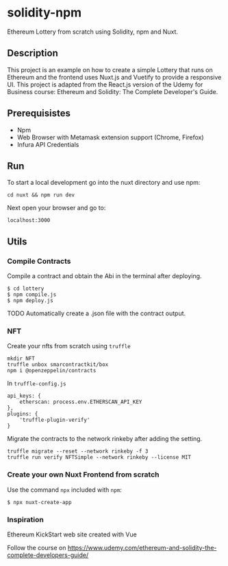 # solidity-npm

Ethereum Lottery from scratch using Solidity, npm and Nuxt.

## Description

This project is an example on how to create a simple Lottery that runs on Ethereum and the frontend uses Nuxt.js and Vuetify to provide a responsive UI. This project is adapted from the React.js version of the Udemy for Business course: Ethereum and Solidity: The Complete Developer's Guide.

## Prerequisistes

- Npm
- Web Browser with Metamask extension support (Chrome, Firefox)
- Infura API Credentials

## Run

To start a local development go into the nuxt directory and use npm:

```shell
cd nuxt && npm run dev
```

Next open your browser and go to:

```
localhost:3000
```

## Utils

### Compile Contracts

Compile a contract and obtain the Abi in the terminal after deploying.

```shell
$ cd lottery
$ npm compile.js
$ npm deploy.js
```

TODO Automatically create a .json file with the contract output.

### NFT

Create your nfts from scratch using `truffle`

```
mkdir NFT
truffle unbox smarcontractkit/box
npm i @openzeppelin/contracts
```

In `truffle-config.js`

```
api_keys: {
	etherscan: process.env.ETHERSCAN_API_KEY
},
plugins: {
	'truffle-plugin-verify'
}
```

Migrate the contracts to the network rinkeby after adding the setting.

```
truffle migrate --reset --network rinkeby -f 3
truffle run verify NFTSimple --network rinkeby --license MIT
```

### Create your own Nuxt Frontend from scratch

Use the command `npx` included with `npm`:

```shell
$ npx nuxt-create-app
```

### Inspiration

Ethereum KickStart web site created with Vue

Follow the course on https://www.udemy.com/ethereum-and-solidity-the-complete-developers-guide/
